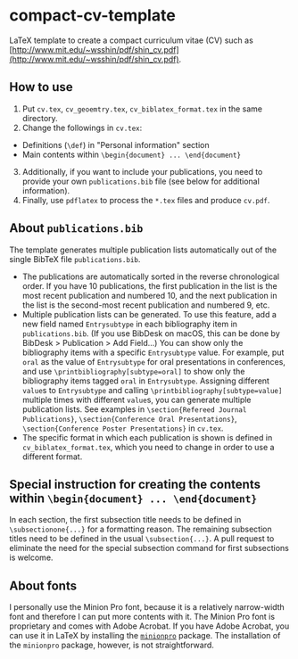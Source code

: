 # compact-cv-template
LaTeX template to create a compact curriculum vitae (CV) such as [http://www.mit.edu/~wsshin/pdf/shin_cv.pdf](http://www.mit.edu/~wsshin/pdf/shin_cv.pdf).  

## How to use
1. Put `cv.tex`, `cv_geoemtry.tex`, `cv_biblatex_format.tex` in the same directory.  
2. Change the followings in `cv.tex`:
- Definitions (`\def`) in "Personal information" section
- Main contents within `\begin{document} ... \end{document}`
3. Additionally, if you want to include your publications, you need to provide your own `publications.bib` file (see below for additional information).
4. Finally, use `pdflatex` to process the `*.tex` files and produce `cv.pdf`.

## About `publications.bib`
The template generates multiple publication lists automatically out of the single BibTeX file `publications.bib`.
- The publications are automatically sorted in the reverse chronological order.  If you have 10 publications, the first publication in the list is the most recent publication and numbered 10, and the next publication in the list is the second-most recent publication and numbered 9, etc.
- Multiple publication lists can be generated.  To use this feature, add a new field named `Entrysubtype` in each bibliography item in `publications.bib`.  (If you use BibDesk on macOS, this can be done by BibDesk > Publication > Add Field...)  You can show only the bibliography items with a specific `Entrysubtype` value.  For example, put `oral` as the value of `Entrysubtype` for oral presentations in conferences, and use `\printbibliography[subtype=oral]` to show only the bibliography items tagged `oral` in `Entrysubtype`.  Assigning different `value`s to `Entrysubtype` and calling `\printbibliography[subtype=value]` multiple times with different `value`s, you can generate multiple publication lists.  See examples in `\section{Refereed Journal Publications}`, `\section{Conference Oral Presentations}`, `\section{Conference Poster Presentations}` in `cv.tex`.
- The specific format in which each publication is shown is defined in `cv_biblatex_format.tex`, which you need to change in order to use a different format.

## Special instruction for creating the contents within `\begin{document} ... \end{document}`
In each section, the first subsection title needs to be defined in `\subsectionone{...}` for a formatting reason.  The remaining subsection titles need to be defined in the usual `\subsection{...}`.  A pull request to eliminate the need for the special subsection command for first subsections is welcome.

## About fonts
I personally use the Minion Pro font, because it is a relatively narrow-width font and therefore I can put more contents with it.  The Minion Pro font is proprietary and comes with Adobe Acrobat.  If you have Adobe Acrobat, you can use it in LaTeX by installing the [`minionpro`](https://ctan.org/pkg/minionpro?lang=en) package.  The installation of the `minionpro` package, however, is not straightforward.
